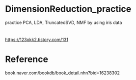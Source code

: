 # DimensionReduction_practice
practice PCA, LDA, TruncatedSVD, NMF by using iris data

# 

https://123okk2.tistory.com/131

# Reference
book.naver.com/bookdb/book_detail.nhn?bid=16238302
